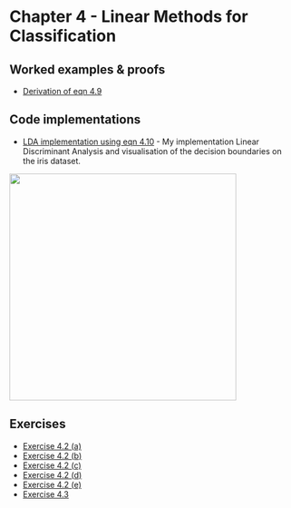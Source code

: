 # Chapter 4 - Linear Methods for Classification

## Worked examples & proofs
* [Derivation of eqn 4.9](https://github.com/alanjeffares/elements-of-statistical-learning/blob/master/chapter-4/derivations/derivation_4.9.pdf)


## Code implementations
* [LDA implementation using eqn 4.10](https://github.com/alanjeffares/elements-of-statistical-learning/blob/master/chapter-4/code/LDA.R) - My implementation Linear Discriminant Analysis and visualisation of the decision boundaries on the iris dataset. 
<img src="https://github.com/alanjeffares/elements-of-statistical-learning/blob/master/chapter-4/images/LDA_decision_boundaries.png"  width="400">

## Exercises
* [Exercise 4.2 (a)](https://github.com/alanjeffares/elements-of-statistical-learning/blob/master/chapter-4/exercises/exercise_4.2_a.pdf)
* [Exercise 4.2 (b)](https://github.com/alanjeffares/elements-of-statistical-learning/blob/master/chapter-4/exercises/exercise_4.2_b.pdf)
* [Exercise 4.2 (c)](https://github.com/alanjeffares/elements-of-statistical-learning/blob/master/chapter-4/exercises/exercise_4.2_c.pdf)
* [Exercise 4.2 (d)](https://github.com/alanjeffares/elements-of-statistical-learning/blob/master/chapter-4/exercises/exercise_4.2_d.pdf)
* [Exercise 4.2 (e)](https://github.com/alanjeffares/elements-of-statistical-learning/blob/master/chapter-4/exercises/exercise_4.2_e.pdf)
* [Exercise 4.3](https://github.com/alanjeffares/elements-of-statistical-learning/blob/master/chapter-4/exercises/exercise_4.3.pdf)


